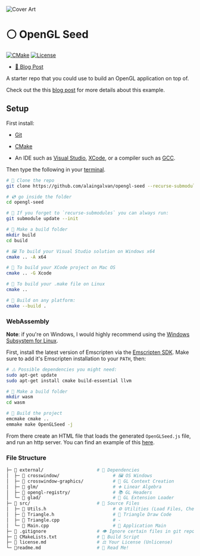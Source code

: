 ![Cover Art](https://alain.xyz/blog/raw-opengl/assets/cover.jpg)

# ⚪ OpenGL Seed

[![CMake][cmake-img]][cmake-url]
[![License][license-img]][license-url]

- [💬 Blog Post](https://alain.xyz/blog/raw-opengl)

A starter repo that you could use to build an OpenGL application on top of.

Check out the this [blog post](https://alain.xyz/blog/raw-opengl) for more details about this example.

## Setup

First install:

- [Git](https://git-scm.com/)

- [CMake](https://cmake.org)

- An IDE such as [Visual Studio](https://visualstudio.microsoft.com/downloads/), [XCode](https://developer.apple.com/xcode/), or a compiler such as [GCC](https://gcc.gnu.org/).

Then type the following in your [terminal](https://hyper.is/).

```bash
# 🐑 Clone the repo
git clone https://github.com/alaingalvan/opengl-seed --recurse-submodules

# 💿 go inside the folder
cd opengl-seed

# 👯 If you forget to `recurse-submodules` you can always run:
git submodule update --init

# 👷 Make a build folder
mkdir build
cd build

# 🖼️ To build your Visual Studio solution on Windows x64
cmake .. -A x64

# 🍎 To build your XCode project on Mac OS
cmake .. -G Xcode

# 🐧 To build your .make file on Linux
cmake ..

# 🔨 Build on any platform:
cmake --build .
```

### WebAssembly

**Note**: if you're on Windows, I would highly recommend using the [Windows Subsystem for Linux](https://docs.microsoft.com/en-us/windows/wsl/install-win10#install-the-windows-subsystem-for-linux).

First, install the latest version of Emscripten via the [Emscripten SDK](https://kripken.github.io/emscripten-site/docs/getting_started/downloads.html). Make sure to add it's Emscripten installation to your `PATH`, then:

```bash
# ⚠️ Possible dependencies you might need:
sudo apt-get update
sudo apt-get install cmake build-essential llvm

# 👷 Make a build folder
mkdir wasm
cd wasm

# 🔨 Build the project
emcmake cmake ..
emmake make OpenGLSeed -j
```

From there create an HTML file that loads the generated `OpenGLSeed.js` file, and run an http server. You can find an example of this [here](https://github.com/alaingalvan/opengl-seed-wasm).

### File Structure

```bash
├─ 📂 external/                    # 👶 Dependencies
│  ├─ 📁 crosswindow/                    # 🖼️ OS Windows
│  ├─ 📁 crosswindow-graphics/           # 🎨 GL Context Creation
│  ├─ 📁 glm/                            # ➕ Linear Algebra
│  ├─ 📁 opengl-registry/                # 📚 GL Headers
│  └─ 📁 glad/                           # 🙌 GL Extension Loader
├─ 📂 src/                         # 🌟 Source Files
│  ├─ 📄 Utils.h                         # ⚙️ Utilities (Load Files, Check Shaders, etc.)
│  ├─ 📄 Triangle.h                      # 🔺 Triangle Draw Code
│  ├─ 📄 Triangle.cpp                    # -
│  └─ 📄 Main.cpp                        # 🏁 Application Main
├─ 📄 .gitignore                   # 👁️ Ignore certain files in git repo
├─ 📄 CMakeLists.txt               # 🔨 Build Script
├─ 📄 license.md                   # ⚖️ Your License (Unlicense)
└─ 📃readme.md                     # 📖 Read Me!
```

[cmake-img]: https://img.shields.io/badge/cmake-3.6-1f9948.svg?style=flat-square
[cmake-url]: https://cmake.org/
[license-img]: http://img.shields.io/:license-unlicense-blue.svg?style=flat-square
[license-url]: http://unlicense.org/
[windows-img]: http://img.shields.io/:supports-win-03b3fe.svg?style=flat-square
[mac-img]: http://img.shields.io/:download-mac-1ed1fa.svg?style=flat-square
[android-img]: http://img.shields.io/:supports-android-a4ca39.svg?style=flat-square
[linux-img]: http://img.shields.io/:supports-linux-df491e.svg?style=flat-square
[ios-img]: http://img.shields.io/:supports-ios-006ded.svg?style=flat-square